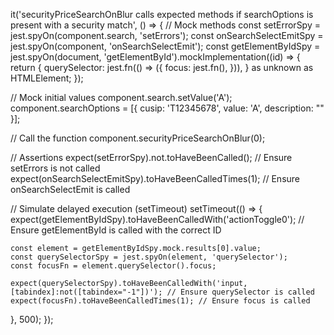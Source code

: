 it('securityPriceSearchOnBlur calls expected methods if searchOptions is present with a security match', () => {
  // Mock methods
  const setErrorSpy = jest.spyOn(component.search, 'setErrors');
  const onSearchSelectEmitSpy = jest.spyOn(component, 'onSearchSelectEmit');
  const getElementByIdSpy = jest.spyOn(document, 'getElementById').mockImplementation((id) => {
    return {
      querySelector: jest.fn(() => ({
        focus: jest.fn(),
      })),
    } as unknown as HTMLElement;
  });

  // Mock initial values
  component.search.setValue('A');
  component.searchOptions = [{ cusip: 'T12345678', value: 'A', description: "" }];
  
  // Call the function
  component.securityPriceSearchOnBlur(0);

  // Assertions
  expect(setErrorSpy).not.toHaveBeenCalled(); // Ensure setErrors is not called
  expect(onSearchSelectEmitSpy).toHaveBeenCalledTimes(1); // Ensure onSearchSelectEmit is called

  // Simulate delayed execution (setTimeout)
  setTimeout(() => {
    expect(getElementByIdSpy).toHaveBeenCalledWith('actionToggle0'); // Ensure getElementById is called with the correct ID

    const element = getElementByIdSpy.mock.results[0].value;
    const querySelectorSpy = jest.spyOn(element, 'querySelector');
    const focusFn = element.querySelector().focus;

    expect(querySelectorSpy).toHaveBeenCalledWith('input, [tabindex]:not([tabindex="-1"])'); // Ensure querySelector is called
    expect(focusFn).toHaveBeenCalledTimes(1); // Ensure focus is called
  }, 500);
});